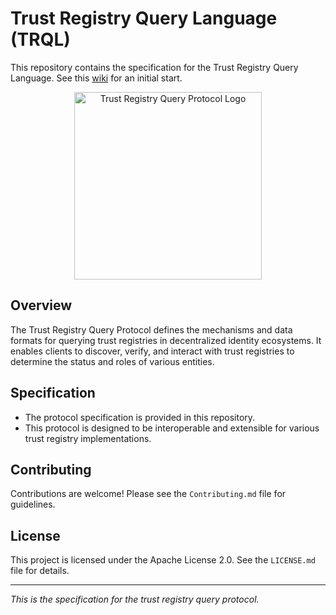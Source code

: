 # Trust Registry Query Language (TRQL)

This repository contains the specification for the Trust Registry Query Language. See this [wiki](https://lf-toip.atlassian.net/wiki/spaces/HOME/pages/149749777/TRQL+Trust+Registry+Query+Language) for an initial start. 

<p align="center">
  <img src="logo.png" alt="Trust Registry Query Protocol Logo" width="300">
</p>

## Overview

The Trust Registry Query Protocol defines the mechanisms and data formats for querying trust registries in decentralized identity ecosystems. It enables clients to discover, verify, and interact with trust registries to determine the status and roles of various entities.

## Specification

- The protocol specification is provided in this repository.
- This protocol is designed to be interoperable and extensible for various trust registry implementations.

## Contributing

Contributions are welcome! Please see the `Contributing.md` file for guidelines.

## License

This project is licensed under the Apache License 2.0. See the `LICENSE.md` file for details.

---

*This is the specification for the trust registry query protocol.*
